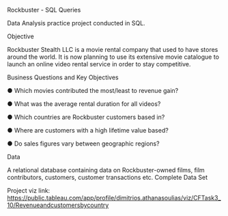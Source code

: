Rockbuster - SQL Queries

Data Analysis practice project conducted in SQL.

Objective

Rockbuster Stealth LLC is a movie rental company that used to have stores around the world. It is now planning to use its extensive movie catalogue to launch an online video rental service in order to stay competitive.

Business Questions and Key Objectives

● Which movies contributed the most/least to revenue gain?

● What was the average rental duration for all videos?

● Which countries are Rockbuster customers based in?

● Where are customers with a high lifetime value based?

● Do sales figures vary between geographic regions?

Data

A relational database containing data on Rockbuster-owned films, film contributors, customers, customer transactions etc.
Complete Data Set 

Project viz link: https://public.tableau.com/app/profile/dimitrios.athanasoulias/viz/CFTask3_10/Revenueandcustomersbycountry
